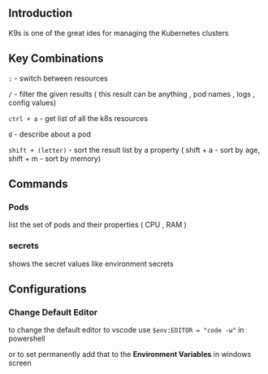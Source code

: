 ## Introduction
K9s is one of the great ides for managing the Kubernetes clusters 

## Key Combinations 

` : ` - switch between resources 

` / ` - filter the given results ( this result can be anything , pod names , logs , config values)

`ctrl + a` - get list of all the k8s resources 

` d ` - describe about a pod

` shift + (letter) ` - sort the result list by a property ( shift + a - sort by age, shift + m  - sort by memory)

## Commands 

### Pods 

list the set of pods and their properties ( CPU , RAM )

### secrets 

shows the secret values like environment secrets 

## Configurations

### Change Default Editor

to change the default editor to vscode use `$env:EDITOR = "code -w"` in powershell

or to set permanently add that to the **Environment Variables** in windows screen
